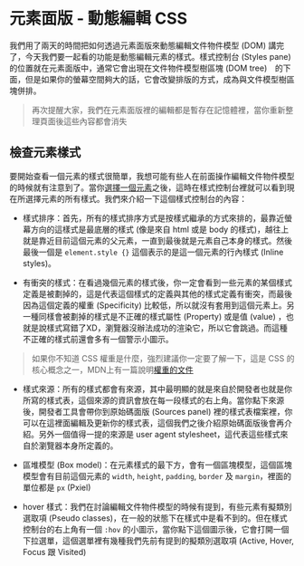 
# 元素面版 - 動態編輯 CSS
我們用了兩天的時間把如何透過元素面版來動態編輯文件物件模型 (DOM) 講完了，今天我們要一起看的功能是動態編輯元素的樣式。樣式控制台 (Styles pane) 的位置就在元素面版中，通常它會出現在文件物件模型樹區塊 (DOM tree)　的下面，但是如果你的螢幕空間夠大的話，它會改變排版的方式，成為與文件模型樹區塊併排。

> 再次提醒大家，我們在元素面版裡的編輯都是暫存在記憶體裡，當你重新整理頁面後這些內容都會消失

## 檢查元素樣式
要開始查看一個元素的樣式很簡單，我想可能有些人在前面操作編輯文件物件模型的時候就有注意到了。當你[選擇一個元素](https://github.com/konekoya/talks/blob/master/intro-to-chrome-devtools-triathlon/day-7.md#%E5%B0%8B%E6%89%BE%E5%85%83%E7%B4%A0)之後，這時在樣式控制台裡就可以看到現在所選擇元素的所有樣式。我們來介紹一下這個樣式控制台的內容：

- 樣式排序：首先，所有的樣式排序方式是按樣式繼承的方式來排的，最靠近螢幕方向的這樣式是最底層的樣式 (像是來自 html 或是 body 的樣式)，越往上就是靠近目前這個元素的父元素，一直到最後就是元素自己本身的樣式。然後最後一個是 `element.style {}` 這個表示的是這一個元素的行內樣式 (Inline styles)。

- 有衝突的樣式：在看過幾個元素的樣式後，你一定會看到一些元素的某個樣式定義是被劃掉的，這是代表這個樣式的定義與其他的樣式定義有衝突，而最後因為這個定義的權重 (Specificity) 比較低，所以就沒有套用到這個元素上。另一種同樣會被劃掉的樣式是不正確的樣式屬性 (Property) 或是值 (value) ，也就是說樣式寫錯了XD，瀏覽器沒辦法成功的渲染它，所以它會跳過。而這種不正確的樣式前還會多有一個警示小圖示。

> 如果你不知道 CSS 權重是什麼，強烈建議你一定要了解一下，這是 CSS 的核心概念之一，MDN上有一篇說明[權重的文件](https://developer.mozilla.org/zh-CN/docs/Web/CSS/Specificity)

- 樣式來源：所有的樣式都會有來源，其中最明顯的就是來自於開發者也就是你所寫的樣式表，這個來源的資訊會放在每一段樣式的右上角。當你點下來源後，開發者工具會帶你到原始碼面版 (Sources panel) 裡的樣式表檔案裡，你可以在這裡面編輯及更新你的樣式表，這個我們之後介紹原始碼面版後會再介紹。另外一個值得一提的來源是 user agent stylesheet，這代表這些樣式來自於瀏覽器本身所定義的。

- 區堆模型 (Box model)：在元素樣式的最下方，會有一個區塊模型，這個區塊模型會有目前這個元素的 `width`, `height`, `padding`, `border` 及 `margin`，裡面的單位都是 `px` (Pxiel)


- hover 樣式：我們在討論編輯文件物件模型的時候有提到，有些元素有擬類別選取項 (Pseudo classes)，在一般的狀態下在樣式中是看不到的。但在樣式控制台的右上角有一個 `:hov` 的小圖示，當你點下這個圖示後，它會打開一個下拉選單，這個選單裡有幾種我們先前有提到的擬類別選取項 (Active, Hover, Focus 跟 Visited)
